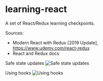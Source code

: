 # learning-react
A set of React/Redux learning checkpoints.

Sources: 
- Modern React with Redux [2019 Update], https://www.udemy.com/react-redux
- React and Redux docs

Safe state updates
![Safe state updates](https://res.cloudinary.com/app-core/image/upload/v1565868080/dev/safe-state-updates.png)

Using hooks
![Using hooks](https://res.cloudinary.com/app-core/image/upload/v1565868079/dev/using-hooks.png)
